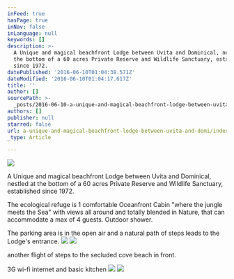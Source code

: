 ```yaml
---
inFeed: true
hasPage: true
inNav: false
inLanguage: null
keywords: []
description: >-
  A Unique and magical beachfront Lodge between Uvita and Dominical, nestled at
  the bottom of a 60 acres Private Reserve and Wildlife Sanctuary, established
  since 1972.
datePublished: '2016-06-10T01:04:38.571Z'
dateModified: '2016-06-10T01:04:17.617Z'
title: ''
author: []
sourcePath: >-
  _posts/2016-06-10-a-unique-and-magical-beachfront-lodge-between-uvita-and-domi.md
authors: []
publisher: null
starred: false
url: a-unique-and-magical-beachfront-lodge-between-uvita-and-domi/index.html
_type: Article

---
```

![](https://the-grid-user-content.s3-us-west-2.amazonaws.com/9e7db5dd-c3cf-4bd0-a775-bba7309b8828.jpg)

A Unique and magical beachfront Lodge between Uvita and Dominical, nestled at the bottom of a 60 acres Private Reserve and Wildlife Sanctuary, established since 1972\.

The ecological refuge is 1 comfortable Oceanfront Cabin "where the jungle meets the Sea" with views all around and totally blended in Nature, that can accommodate a max of 4 guests. Outdoor shower.

The parking area is in the open air and a natural path of steps leads to the Lodge's entrance.
![](https://the-grid-user-content.s3-us-west-2.amazonaws.com/9e5ca6af-3378-4bef-ba26-54918f501475.jpg)
![](https://the-grid-user-content.s3-us-west-2.amazonaws.com/6afefcd6-fb82-45f9-985f-8e020db5bcd8.jpg)

another flight of steps to the secluded cove beach in front.

3G wi-fi internet and basic kitchen
![](https://the-grid-user-content.s3-us-west-2.amazonaws.com/f43514e2-b077-43dd-97bd-a4d00d33962b.jpg)
![](https://the-grid-user-content.s3-us-west-2.amazonaws.com/0b7e32d8-7ebd-4605-ad3f-f9e653c04b89.jpg)